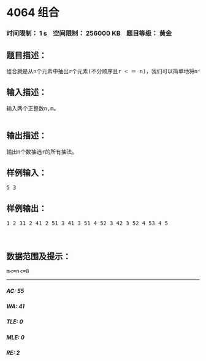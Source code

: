 # 4064 组合   
### 时间限制： 1 s&nbsp;&nbsp;&nbsp;&nbsp;空间限制： 256000 KB&nbsp;&nbsp;&nbsp;&nbsp;题目等级： 黄金  
## 题目描述：  

<pre>
组合就是从n个元素中抽出r个元素(不分顺序且r < ＝ n)，我们可以简单地将n个元素理解为自然数1，2，…，n，从中任取r个数。 例如n=5,m=3所有组合为： 1 2 31 2 41 2 51 3 41 3 51 4 52 3 42 3 52 4 53 4 5
</pre>
  
  
## 输入描述：  

<pre>
输入两个正整数n,m。  

</pre>
  
  
## 输出描述：  

<pre>
输出n个数抽选r的所有抽法。
</pre>
  
  
## 样例输入：  

<pre>
5 3
</pre>
  
  
## 样例输出：  

<pre>
1 2 31 2 41 2 51 3 41 3 51 4 52 3 42 3 52 4 53 4 5  
  

</pre>
  
  
## 数据范围及提示：  

<pre>
m<=n<=8
</pre>
  
  
***  

##### AC: 55  
##### WA: 41  
##### TLE: 0  
##### MLE: 0  
##### RE: 2  
